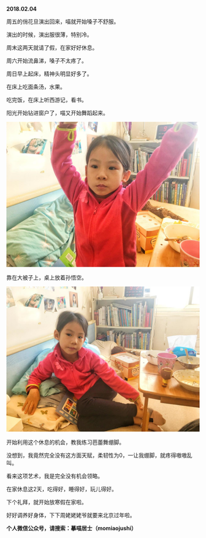 
          
            
**2018.02.04**

周五的俏花旦演出回来，喵就开始嗓子不舒服。

演出的时候，演出服很薄，特别冷。

周末这两天就请了假，在家好好休息。

周六开始流鼻涕，嗓子不太疼了。

周日早上起床，精神头明显好多了。

在床上吃面条汤，水果。

吃完饭，在床上听西游记，看书。

阳光开始钻进窗户了，喵又开始舞蹈起来。




![](img/51001-50473e1bf1ae3a1c.jpg)




靠在大被子上，桌上放着孙悟空。




![](img/51001-4aa400739b0cc033.jpg)




开始利用这个休息的机会，教我练习芭蕾舞绷脚。

没想到，我竟然完全没有这方面天赋，柔韧性为0，一让我绷脚，就疼得嗷嗷乱叫。

看来这项艺术，我是完全没有机会领略。

在家休息这2天，吃得好，睡得好，玩儿得好。

下个礼拜，就开始放寒假在家啦。

好好调养好身体，下下周姥姥姥爷就要来北京过年啦。


**个人微信公众号，请搜索：摹喵居士（momiaojushi）**

          
        